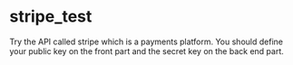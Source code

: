 # stripe_test
Try the API called stripe which is a payments platform. You should define your public key on the front part and the secret key on the back end part.

